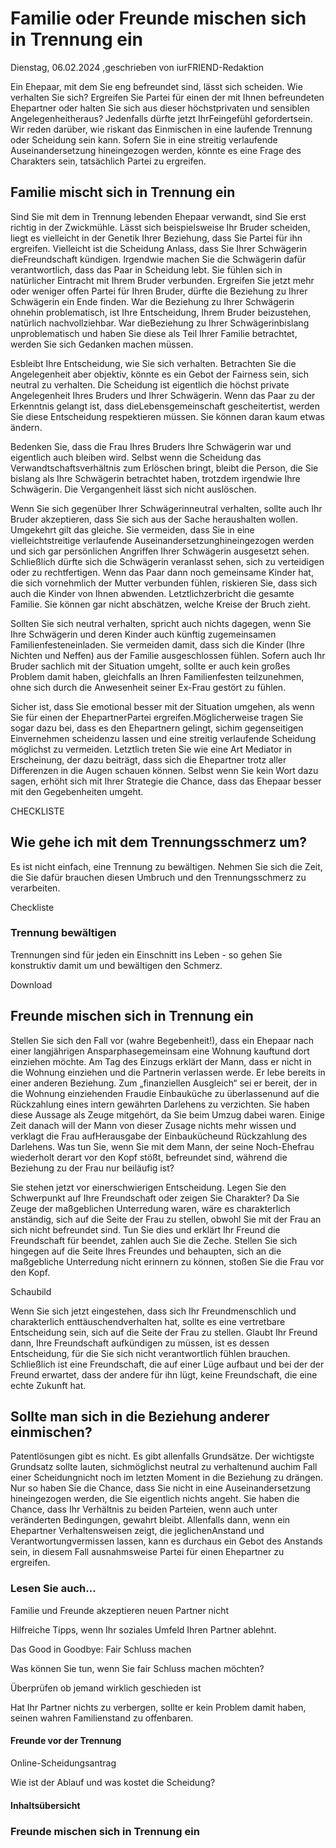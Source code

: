 # Familie oder Freunde mischen sich in Trennung ein

Dienstag, 06.02.2024 ,geschrieben von iurFRIEND-Redaktion

Ein Ehepaar, mit dem Sie eng befreundet sind, lässt sich scheiden. Wie verhalten Sie sich? Ergreifen Sie Partei für einen der mit Ihnen befreundeten Ehepartner oder halten Sie sich aus dieser höchstprivaten und sensiblen Angelegenheitheraus? Jedenfalls dürfte jetzt IhrFeingefühl gefordertsein. Wir reden darüber, wie riskant das Einmischen in eine laufende Trennung oder Scheidung sein kann. Sofern Sie in eine streitig verlaufende Auseinandersetzung hineingezogen werden, könnte es eine Frage des Charakters sein, tatsächlich Partei zu ergreifen.

## Familie mischt sich in Trennung ein

Sind Sie mit dem in Trennung lebenden Ehepaar verwandt, sind Sie erst richtig in der Zwickmühle. Lässt sich beispielsweise Ihr Bruder scheiden, liegt es vielleicht in der Genetik Ihrer Beziehung, dass Sie Partei für ihn ergreifen. Vielleicht ist die Scheidung Anlass, dass Sie Ihrer Schwägerin dieFreundschaft kündigen. Irgendwie machen Sie die Schwägerin dafür verantwortlich, dass das Paar in Scheidung lebt. Sie fühlen sich in natürlicher Eintracht mit Ihrem Bruder verbunden. Ergreifen Sie jetzt mehr oder weniger offen Partei für Ihren Bruder, dürfte die Beziehung zu Ihrer Schwägerin ein Ende finden. War die Beziehung zu Ihrer Schwägerin ohnehin problematisch, ist Ihre Entscheidung, Ihrem Bruder beizustehen, natürlich nachvollziehbar. War dieBeziehung zu Ihrer Schwägerinbislang unproblematisch und haben Sie diese als Teil Ihrer Familie betrachtet, werden Sie sich Gedanken machen müssen.

Esbleibt Ihre Entscheidung, wie Sie sich verhalten. Betrachten Sie die Angelegenheit aber objektiv, könnte es ein Gebot der Fairness sein, sich neutral zu verhalten. Die Scheidung ist eigentlich die höchst private Angelegenheit Ihres Bruders und Ihrer Schwägerin. Wenn das Paar zu der Erkenntnis gelangt ist, dass dieLebensgemeinschaft gescheitertist, werden Sie diese Entscheidung respektieren müssen. Sie können daran kaum etwas ändern.

Bedenken Sie, dass die Frau Ihres Bruders Ihre Schwägerin war und eigentlich auch bleiben wird. Selbst wenn die Scheidung das Verwandtschaftsverhältnis zum Erlöschen bringt, bleibt die Person, die Sie bislang als Ihre Schwägerin betrachtet haben, trotzdem irgendwie Ihre Schwägerin. Die Vergangenheit lässt sich nicht auslöschen.

Wenn Sie sich gegenüber Ihrer Schwägerinneutral verhalten, sollte auch Ihr Bruder akzeptieren, dass Sie sich aus der Sache heraushalten wollen. Umgekehrt gilt das gleiche. Sie vermeiden, dass Sie in eine vielleichtstreitige verlaufende Auseinandersetzunghineingezogen werden und sich gar persönlichen Angriffen Ihrer Schwägerin ausgesetzt sehen. Schließlich dürfte sich die Schwägerin veranlasst sehen, sich zu verteidigen oder zu rechtfertigen. Wenn das Paar dann noch gemeinsame Kinder hat, die sich vornehmlich der Mutter verbunden fühlen, riskieren Sie, dass sich auch die Kinder von Ihnen abwenden. Letztlichzerbricht die gesamte Familie. Sie können gar nicht abschätzen, welche Kreise der Bruch zieht.

Sollten Sie sich neutral verhalten, spricht auch nichts dagegen, wenn Sie Ihre Schwägerin und deren Kinder auch künftig zugemeinsamen Familienfesteneinladen. Sie vermeiden damit, dass sich die Kinder (Ihre Nichten und Neffen) aus der Familie ausgeschlossen fühlen. Sofern auch Ihr Bruder sachlich mit der Situation umgeht, sollte er auch kein großes Problem damit haben, gleichfalls an Ihren Familienfesten teilzunehmen, ohne sich durch die Anwesenheit seiner Ex-Frau gestört zu fühlen.

Sicher ist, dass Sie emotional besser mit der Situation umgehen, als wenn Sie für einen der EhepartnerPartei ergreifen.Möglicherweise tragen Sie sogar dazu bei, dass es den Ehepartnern gelingt, sichim gegenseitigen Einvernehmen scheidenzu lassen und eine streitig verlaufende Scheidung möglichst zu vermeiden. Letztlich treten Sie wie eine Art Mediator in Erscheinung, der dazu beiträgt, dass sich die Ehepartner trotz aller Differenzen in die Augen schauen können. Selbst wenn Sie kein Wort dazu sagen, erhöht sich mit Ihrer Strategie die Chance, dass das Ehepaar besser mit den Gegebenheiten umgeht.

CHECKLISTE

## Wie gehe ich mit dem Trennungsschmerz um?

Es ist nicht einfach, eine Trennung zu bewältigen. Nehmen Sie sich die Zeit, die Sie dafür brauchen diesen Umbruch und den Trennungsschmerz zu verarbeiten.

Checkliste

### Trennung bewältigen

Trennungen sind für jeden ein Einschnitt ins Leben - so gehen Sie konstruktiv damit um und bewältigen den Schmerz.

Download

## Freunde mischen sich in Trennung ein

Stellen Sie sich den Fall vor (wahre Begebenheit!), dass ein Ehepaar nach einer langjährigen Ansparphasegemeinsam eine Wohnung kauftund dort einziehen möchte. Am Tag des Einzugs erklärt der Mann, dass er nicht in die Wohnung einziehen und die Partnerin verlassen werde. Er lebe bereits in einer anderen Beziehung. Zum „finanziellen Ausgleich“ sei er bereit, der in die Wohnung einziehenden Fraudie Einbauküche zu überlassenund auf die Rückzahlung eines intern gewährten Darlehens zu verzichten. Sie haben diese Aussage als Zeuge mitgehört, da Sie beim Umzug dabei waren. Einige Zeit danach will der Mann von dieser Zusage nichts mehr wissen und verklagt die Frau aufHerausgabe der Einbaukücheund Rückzahlung des Darlehens. Was tun Sie, wenn Sie mit dem Mann, der seine Noch-Ehefrau wiederholt derart vor den Kopf stößt, befreundet sind, während die Beziehung zu der Frau nur beiläufig ist?

Sie stehen jetzt vor einerschwierigen Entscheidung. Legen Sie den Schwerpunkt auf Ihre Freundschaft oder zeigen Sie Charakter? Da Sie Zeuge der maßgeblichen Unterredung waren, wäre es charakterlich anständig, sich auf die Seite der Frau zu stellen, obwohl Sie mit der Frau an sich nicht befreundet sind. Tun Sie dies und erklärt Ihr Freund die Freundschaft für beendet, zahlen auch Sie die Zeche. Stellen Sie sich hingegen auf die Seite Ihres Freundes und behaupten, sich an die maßgebliche Unterredung nicht erinnern zu können, stoßen Sie die Frau vor den Kopf.

Schaubild

Wenn Sie sich jetzt eingestehen, dass sich Ihr Freundmenschlich und charakterlich enttäuschendverhalten hat, sollte es eine vertretbare Entscheidung sein, sich auf die Seite der Frau zu stellen. Glaubt Ihr Freund dann, Ihre Freundschaft aufkündigen zu müssen, ist es dessen Entscheidung, für die Sie sich nicht verantwortlich fühlen brauchen. Schließlich ist eine Freundschaft, die auf einer Lüge aufbaut und bei der der Freund erwartet, dass der andere für ihn lügt, keine Freundschaft, die eine echte Zukunft hat.

## Sollte man sich in die Beziehung anderer einmischen?

Patentlösungen gibt es nicht. Es gibt allenfalls Grundsätze. Der wichtigste Grundsatz sollte lauten, sichmöglichst neutral zu verhaltenund auchim Fall einer Scheidungnicht noch im letzten Moment in die Beziehung zu drängen. Nur so haben Sie die Chance, dass Sie nicht in eine Auseinandersetzung hineingezogen werden, die Sie eigentlich nichts angeht. Sie haben die Chance, dass Ihr Verhältnis zu beiden Parteien, wenn auch unter veränderten Bedingungen, gewahrt bleibt. Allenfalls dann, wenn ein Ehepartner Verhaltensweisen zeigt, die jeglichenAnstand und Verantwortungvermissen lassen, kann es durchaus ein Gebot des Anstands sein, in diesem Fall ausnahmsweise Partei für einen Ehepartner zu ergreifen.

### Lesen Sie auch...

Familie und Freunde akzeptieren neuen Partner nicht

Hilfreiche Tipps, wenn Ihr soziales Umfeld Ihren Partner ablehnt.

Das Good in Goodbye: Fair Schluss machen

Was können Sie tun, wenn Sie fair Schluss machen möchten?

Überprüfen ob jemand wirklich geschieden ist

Hat Ihr Partner nichts zu verbergen, sollte er kein Problem damit haben, seinen wahren Familienstand zu offenbaren.

#### Freunde vor der Trennung

Online-Scheidungsantrag

Wie ist der Ablauf und was kostet die Scheidung?

#### Inhaltsübersicht

### Freunde mischen sich in Trennung ein